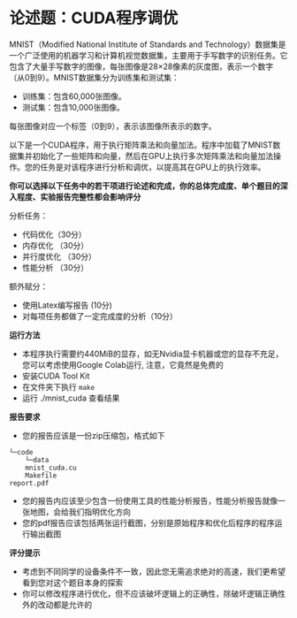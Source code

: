 # 论述题：CUDA程序调优

MNIST（Modified National Institute of Standards and Technology）数据集是一个广泛使用的机器学习和计算机视觉数据集，主要用于手写数字的识别任务。它包含了大量手写数字的图像，每张图像是28×28像素的灰度图，表示一个数字（从0到9）。MNIST数据集分为训练集和测试集：

- 训练集：包含60,000张图像。
- 测试集：包含10,000张图像。

每张图像对应一个标签（0到9），表示该图像所表示的数字。

以下是一个CUDA程序，用于执行矩阵乘法和向量加法。程序中加载了MNIST数据集并初始化了一些矩阵和向量，然后在GPU上执行多次矩阵乘法和向量加法操作。您的任务是对该程序进行分析和调优，以提高其在GPU上的执行效率。

**你可以选择以下任务中的若干项进行论述和完成，你的总体完成度、单个题目的深入程度、实验报告完整性都会影响评分**

分析任务：

- 代码优化（30分）
- 内存优化 （30分）
- 并行度优化 （30分）
- 性能分析 （30分）

额外赋分：

- 使用Latex编写报告 (10分)
- 对每项任务都做了一定完成度的分析（10分）


**运行方法**

- 本程序执行需要约440MiB的显存，如无Nvidia显卡机器或您的显存不充足，您可以考虑使用Google Colab运行, 注意，它竟然是免费的
- 安装CUDA Tool Kit
- 在文件夹下执行 `make`
- 运行 ./mnist_cuda 查看结果

**报告要求**

- 您的报告应该是一份zip压缩包，格式如下
```
└─code
    └─data
    mnist_cuda.cu
    Makefile
report.pdf
```
- 您的报告内应该至少包含一份使用工具的性能分析报告，性能分析报告就像一张地图，会给我们指明优化方向
- 您的pdf报告应该包括两张运行截图，分别是原始程序和优化后程序的程序运行输出截图

**评分提示**

- 考虑到不同同学的设备条件不一致，因此您无需追求绝对的高速，我们更希望看到您对这个题目本身的探索
- 你可以修改程序进行优化，但不应该破坏逻辑上的正确性，除破坏逻辑正确性外的改动都是允许的